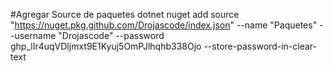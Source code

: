 #Agregar Source de paquetes
dotnet nuget add source "https://nuget.pkg.github.com/Drojascode/index.json" --name "Paquetes" --username "Drojascode" --password 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 --store-password-in-clear-text